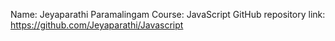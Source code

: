 Name: Jeyaparathi Paramalingam
Course: JavaScript
GitHub repository link: https://github.com/Jeyaparathi/Javascript
